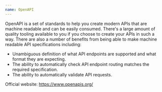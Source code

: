 ```yaml
---
name: OpenAPI
---
```

OpenAPI is a set of standards to help you create modern APIs that are machine readable and can be easily consumed.
There's a large amount of quality tooling available to you if you choose to create your APIs in such a way.
There are also a number of benefits from being able to make machine readable API specifications including:

- Unambiguous definition of what API endpoints are supported and what format they are expecting.
- The ability to automatically check API endpoint routing matches the required specification.
- The ability to automatically validate API requests.

Official website: https://www.openapis.org/
